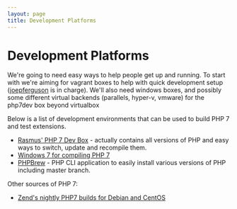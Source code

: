 ```yaml
---
layout: page
title: Development Platforms
---
```


# Development Platforms

We're going to need easy ways to help people get up and running.  To start with we're aiming for vagrant boxes to help with quick development setup ([joepferguson](https://www.github.com/svpernova09) is in charge). We'll also need windows boxes, and possibly some different virtual backends (parallels, hyper-v, vmware) for the php7dev box beyond virtualbox

Below is a list of development environments that can be used to build PHP 7 and test extensions.

* [Rasmus' PHP 7 Dev Box](https://github.com/rlerdorf/php7dev) - actually contains all versions of PHP and easy ways to switch, update and recompile them.
* [Windows 7 for compiling PHP 7](https://github.com/svpernova09/Windows7-php7dev)
* [PHPBrew](http://phpbrew.github.io/phpbrew/) - PHP CLI application to easily install various versions of PHP including master branch.

Other sources of PHP 7:

* [Zend's nightly PHP7 builds for Debian and CentOS](http://php7.zend.com)